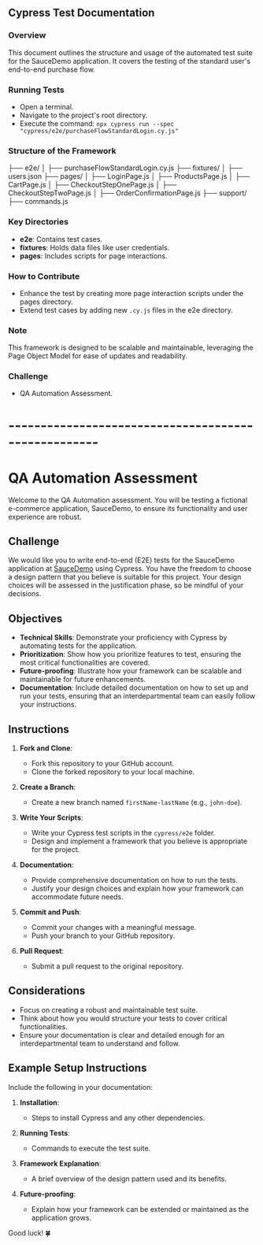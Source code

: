 ## Cypress Test Documentation

### Overview
This document outlines the structure and usage of the automated test suite for the SauceDemo application. It covers the testing of the standard user's end-to-end purchase flow.

### Running Tests
- Open a terminal.
- Navigate to the project's root directory.
- Execute the command: `npx cypress run --spec "cypress/e2e/purchaseFlowStandardLogin.cy.js"`

### Structure of the Framework
├── e2e/
│ ├── purchaseFlowStandardLogin.cy.js
├── fixtures/
│ ├── users.json
├── pages/
│ ├── LoginPage.js
│ ├── ProductsPage.js
│ ├── CartPage.js
│ ├── CheckoutStepOnePage.js
│ ├── CheckoutStepTwoPage.js
│ ├── OrderConfirmationPage.js
├── support/
├── commands.js

### Key Directories
- **e2e**: Contains test cases.
- **fixtures**: Holds data files like user credentials.
- **pages**: Includes scripts for page interactions.

### How to Contribute
- Enhance the test by creating more page interaction scripts under the pages directory.
- Extend test cases by adding new `.cy.js` files in the e2e directory.

### Note
This framework is designed to be scalable and maintainable, leveraging the Page Object Model for ease of updates and readability.

### Challenge
- QA Automation Assessment.

# ----------------------------------------------------


# QA Automation Assessment

Welcome to the QA Automation assessment. You will be testing a fictional e-commerce application, SauceDemo, to ensure its functionality and user experience are robust.

## Challenge

We would like you to write end-to-end (E2E) tests for the SauceDemo application at [SauceDemo](https://www.saucedemo.com/) using Cypress. You have the freedom to choose a design pattern that you believe is suitable for this project. Your design choices will be assessed in the justification phase, so be mindful of your decisions.

## Objectives

- **Technical Skills**: Demonstrate your proficiency with Cypress by automating tests for the application.
- **Prioritization**: Show how you prioritize features to test, ensuring the most critical functionalities are covered.
- **Future-proofing**: Illustrate how your framework can be scalable and maintainable for future enhancements.
- **Documentation**: Include detailed documentation on how to set up and run your tests, ensuring that an interdepartmental team can easily follow your instructions.

## Instructions

1. **Fork and Clone**:
   - Fork this repository to your GitHub account.
   - Clone the forked repository to your local machine.

2. **Create a Branch**:
   - Create a new branch named `firstName-lastName` (e.g., `john-doe`).

3. **Write Your Scripts**:
   - Write your Cypress test scripts in the `cypress/e2e` folder.
   - Design and implement a framework that you believe is appropriate for the project.

4. **Documentation**:
   - Provide comprehensive documentation on how to run the tests.
   - Justify your design choices and explain how your framework can accommodate future needs.

5. **Commit and Push**:
   - Commit your changes with a meaningful message.
   - Push your branch to your GitHub repository.

6. **Pull Request**:
   - Submit a pull request to the original repository.

## Considerations

- Focus on creating a robust and maintainable test suite.
- Think about how you would structure your tests to cover critical functionalities.
- Ensure your documentation is clear and detailed enough for an interdepartmental team to understand and follow.

## Example Setup Instructions

Include the following in your documentation:

1. **Installation**:
   - Steps to install Cypress and any other dependencies.

2. **Running Tests**:
   - Commands to execute the test suite.

3. **Framework Explanation**:
   - A brief overview of the design pattern used and its benefits.

4. **Future-proofing**:
   - Explain how your framework can be extended or maintained as the application grows.

Good luck! 🍀
